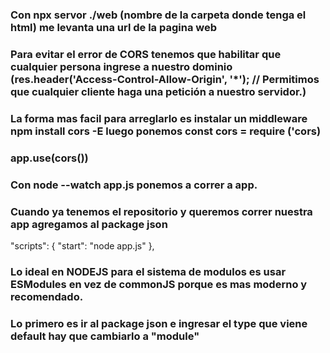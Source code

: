 ### Con npx servor ./web (nombre de la carpeta donde tenga el html) me levanta una url de la pagina web

### Para evitar el error de CORS tenemos que habilitar que cualquier persona ingrese a nuestro dominio (res.header('Access-Control-Allow-Origin', '*'); // Permitimos que cualquier cliente haga una petición a nuestro servidor.)


### La forma mas facil para arreglarlo es instalar un middleware npm install cors -E luego ponemos const cors = require ('cors)

### app.use(cors())


### Con node --watch app.js ponemos a correr a app.


### Cuando ya tenemos el repositorio y queremos correr nuestra app agregamos al package json  
"scripts": {
    "start": "node app.js"
  },


### Lo ideal en NODEJS para el sistema de modulos es usar ESModules en vez de commonJS porque es mas moderno y recomendado.

### Lo primero es ir al package json e ingresar el type que viene default  hay que cambiarlo a "module"
